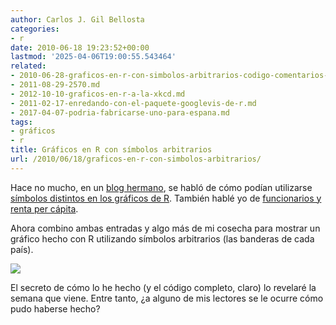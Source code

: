 ```yaml
---
author: Carlos J. Gil Bellosta
categories:
- r
date: 2010-06-18 19:23:52+00:00
lastmod: '2025-04-06T19:00:55.543464'
related:
- 2010-06-28-graficos-en-r-con-simbolos-arbitrarios-codigo-comentarios-y-fin.md
- 2011-08-29-2570.md
- 2012-10-10-graficos-en-r-a-la-xkcd.md
- 2011-02-17-enredando-con-el-paquete-googlevis-de-r.md
- 2017-04-07-podria-fabricarse-uno-para-espana.md
tags:
- gráficos
- r
title: Gráficos en R con símbolos arbitrarios
url: /2010/06/18/graficos-en-r-con-simbolos-arbitrarios/
---
```


Hace no mucho, en un [blog hermano](http://erre-que-erre-paco.blogspot.com/), se habló de cómo podían utilizarse [símbolos distintos en los gráficos de R](http://erre-que-erre-paco.blogspot.com/2009/10/simbolos-para-los-datos.html). También hablé yo de [funcionarios y renta per cápita](https://datanalytics.com/2010/05/31/de-numeros-y-funcionarios/).

Ahora combino ambas entradas y algo más de mi cosecha para mostrar un gráfico hecho con R utilizando símbolos arbitrarios (las banderas de cada país).

[![](/wp-uploads/2010/06/funcionarios_bandera.png#center)
](/wp-uploads/2010/06/funcionarios_bandera.png#center)

El secreto de cómo lo he hecho (y el código completo, claro) lo revelaré la semana que viene. Entre tanto, ¿a alguno de mis lectores se le ocurre cómo pudo haberse hecho?